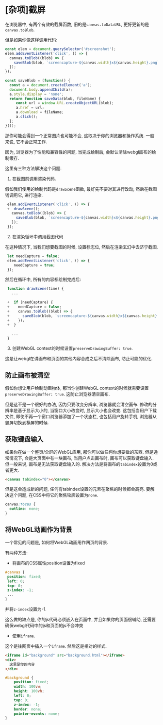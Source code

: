 # [杂项]截屏

在浏览器中, 有两个有效的截屏函数, 旧的是`canvas.toDataURL`, 更好更新的是`canvas.toBlob`.

但是如果你像这样调用代码:

```js
const elem = document.querySelector('#screenshot');
elem.addEventListener('click', () => {
  canvas.toBlob((blob) => {
    saveBlob(blob, `screencapture-${canvas.width}x${canvas.height}.png`);
  });
});
 
const saveBlob = (function() {
  const a = document.createElement('a');
  document.body.appendChild(a);
  a.style.display = 'none';
  return function saveData(blob, fileName) {
     const url = window.URL.createObjectURL(blob);
     a.href = url;
     a.download = fileName;
     a.click();
  };
}());
```

那你可能会得到一个正常图片也可能不会, 这取决于你的浏览器和操作系统. 一般来说, 它不会正常工作.

因为, 浏览器为了性能和兼容性的问题, 当完成绘制后, 会默认清除webgl画布的绘制缓存.

这里有三种方法解决这个问题:

1. 在截图前调用渲染代码.

假如我们使用的绘制代码是`drawScene`函数, 最好先不要对其进行改动, 然后在截图钱调用它, 进行渲染. 

```js
 elem.addEventListener('click', () => {
 +  drawScene();
   canvas.toBlob((blob) => {
     saveBlob(blob, `screencapture-${canvas.width}x${canvas.height}.png`);
   });
 });
```

2. 在渲染循环中调用截图代码

在这种情况下, 当我们想要截图的时候, 设置标志位, 然后在渲染玄幻中去济宁截图.

```js
 let needCapture = false;
 elem.addEventListener('click', () => {
    needCapture = true;
 });
```

然后在循环中, 所有的内容都绘制完成后:

```js
 function drawScene(time) {
   ...
 
 +  if (needCapture) {
 +    needCapture = false;
 +    canvas.toBlob((blob) => {
 +      saveBlob(blob, `screencapture-${canvas.width}x${canvas.height}.png`);
 +    });
 +  }
 
   ...
 }
```

3. 创建WebGL context的时候设置`preserveDrawingBuffer: true`.

这是让webgl在讲画布和页面的其他内容合成之后不清除画布, 防止可能的优化.

## 防止画布被清空

假如你想让用户绘制动画物体, 那当你创建WebGL context的时候就需要设置`preserveDrawingBuffer: true`. 这防止浏览器清空画布. 

但是这不是一个很好的办法, 因为只要改变分辨率, 浏览器就会清空画布. 修改的分辨率是基于显示大小的, 当窗口大小改变时, 显示大小也会改变. 这包括当用户下载文件, 即使不再一个窗口浏览器添加了一个状态栏, 也包括用户旋转手机, 浏览器从竖屏切换到横屏的时候.

## 获取键盘输入

如果你在做一个整页/全屏的WebGL应用, 那你可以做任何你想要做的东西. 但是通常情况下, 会是大页面中有一块画布, 当用户点击画布时, 画布可以获取键盘输入. 但一般来说, 画布是无法获取键盘输入的. 解决方法是将画布的`tabindex`设置为0或者更大.

```html
<canvas tabindex="0"></canvas>
```

但是这会造成新的问题, 任何有tabindex设置的元素在聚焦的时候都会高亮. 要解决这个问题, 在CSS中将它的聚焦轮廓设置为`none`.

```css
canvas:focus {
  outline: none;
}
```

## 将WebGL动画作为背景

一个常见的问题是, 如何将WebGL动画用作网页的背景.

有两种方法:

- 将画布的CSS属性position设置为fixed

```css
#canvas {
 position: fixed;
 left: 0;
 top: 0;
 z-index: -1;
 ...
}
```

并将`z-index`设置为-1.

这么做的缺点是, 你的js代码必须嵌入在页面中, 并且如果你的页面很辅助, 还需要确保webgl代码中的js和页面的js不会冲突

-  使用`iframe`.

这个是往网页中插入一个`iframe`. 然后这是相对的样式.

```html
<iframe id="background" src="background.html"></iframe>
<div>
  这里是你的内容
</div>
```


```css
#background {
    position: fixed;
    width: 100vw;
    height: 100vh;
    left: 0;
    top: 0;
    z-index: -1;
    border: none;
    pointer-events: none;
}
```

